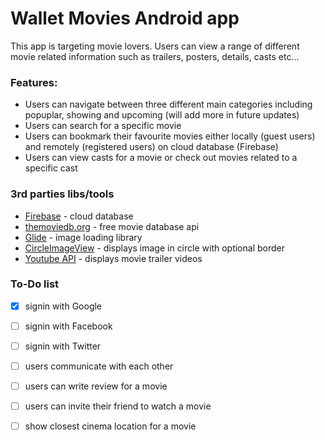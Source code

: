 # Wallet Movies Android app

This app is targeting movie lovers. Users can view a range of different movie related information such as trailers, posters, details, casts etc...

### Features:

* Users can navigate between three different main categories including popuplar, showing and upcoming (will add more in future updates)
* Users can search for a specific movie
* Users can bookmark their favourite movies either locally (guest users) and remotely (registered users) on cloud database (Firebase)
* Users can view casts for a movie or check out movies related to a specific cast

### 3rd parties libs/tools

* [Firebase](https://firebase.google.com/) - cloud database
* [themoviedb.org](https://www.themoviedb.org/) - free movie database api
* [Glide](https://github.com/bumptech/glide) - image loading library
* [CircleImageView](https://github.com/hdodenhof/CircleImageView) - displays image in circle with optional border
* [Youtube API](https://developers.google.com/youtube/) - displays movie trailer videos

### To-Do list
- [x] signin with Google
- [ ] signin with Facebook
- [ ] signin with Twitter
- [ ] users communicate with each other
- [ ] users can write review for a movie
- [ ] users can invite their friend to watch a movie
- [ ] show closest cinema location for a movie

